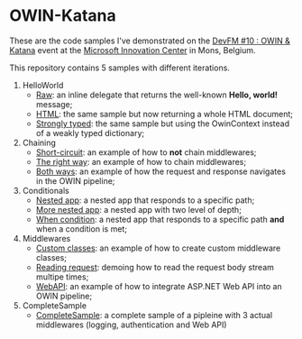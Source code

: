 OWIN-Katana
===========
These are the code samples I've demonstrated on the [DevFM #10 : OWIN & Katana](http://www.eventbrite.com/e/devfm-10-owin-katana-tickets-12380830397) event at the [Microsoft Innovation Center](http://www.mic-belgique.be) in Mons, Belgium.

This repository contains 5 samples with different iterations.

1. HelloWorld
	- [Raw](https://github.com/fvilers/OWIN-Katana/releases/tag/hello-world-raw): an inline delegate that returns the well-known **Hello, world!** message;
	- [HTML](https://github.com/fvilers/OWIN-Katana/releases/tag/hello-world-html): the same sample but now returning a whole HTML document;
	- [Strongly typed](https://github.com/fvilers/OWIN-Katana/releases/tag/hello-world-strongly-typed): the same sample but using the OwinContext instead of a weakly typed dictionary;
2. Chaining
	- [Short-circuit](https://github.com/fvilers/OWIN-Katana/releases/tag/chaining-short-circuit): an example of how to **not** chain middlewares;
	- [The right way](https://github.com/fvilers/OWIN-Katana/releases/tag/chaining-right-way): an example of how to chain middlewares;
	- [Both ways](https://github.com/fvilers/OWIN-Katana/releases/tag/chaining-both-ways): an example of how the request and response navigates in the OWIN pipeline;
3. Conditionals
	- [Nested app](https://github.com/fvilers/OWIN-Katana/releases/tag/conditionals-nested-app): a nested app that responds to a specific path;
	- [More nested app](https://github.com/fvilers/OWIN-Katana/releases/tag/conditionals-nested-app-more): a nested app with two level of depth;
	- [When condition](https://github.com/fvilers/OWIN-Katana/releases/tag/conditionals-nested-app-when-condition): a nested app that responds to a specific path **and** when a condition is met;
4. Middlewares
	- [Custom classes](https://github.com/fvilers/OWIN-Katana/releases/tag/middlewares-custom-class): an example of how to create custom middleware classes;
	- [Reading request](https://github.com/fvilers/OWIN-Katana/releases/tag/middlewares-reading-request): demoing how to read the request body stream multipe times;
	- [WebAPI](https://github.com/fvilers/OWIN-Katana/releases/tag/middlewares-webapi): an example of how to integrate ASP.NET Web API into an OWIN pipeline;
5. CompleteSample
	- [CompleteSample](https://github.com/fvilers/OWIN-Katana/releases/tag/complete-sample): a complete sample of a pipleine with 3 actual middlewares (logging, authentication and Web API)

